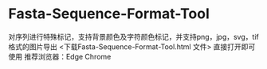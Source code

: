 # Fasta-Sequence-Format-Tool
对序列进行特殊标记，支持背景颜色及字符颜色标记，并支持png，jpg，svg，tif格式的图片导出
<下载Fasta-Sequence-Format-Tool.html 文件>
直接打开即可使用
推荐浏览器：Edge Chrome
